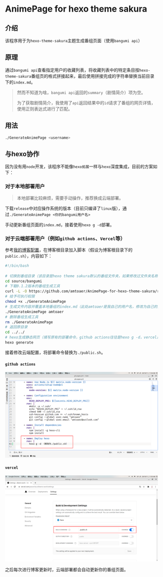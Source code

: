 # AnimePage for hexo theme sakura

## 介绍

该程序用于为`hexo-theme-sakura`主题生成番组页面（使用`bangumi api`）

## 原理

通过`bangumi api`查看指定用户的收藏列表，将收藏列表中的特定条目按`hexo-theme-sakura`番组页的格式拼接起来，最后使用拼接完成的字符串替换当前目录下的`index.md`。

> 然而不知道为啥，`bangumi api`返回的`summary`（剧情简介）项为空。
>
> 为了获取剧情简介，我使用了`api`返回结果中的`id`请求了番组的网页详情，使用正则表达式进行了匹配。

## 用法

```bash
./GenerateAnimePage <username>
```

## 与hexo协作

因为没有用`node`开发，该程序不能像`hexo拓展`一样与`hexo`深度集成，目前的方案如下：

### 对于本地部署用户

> 本地部署比较麻烦，需要手动操作，推荐换成云端部署。

下载`release`中对应操作系统的版本（目前只编译了`linux`版），通过`./GenerateAnimePage <你的bangumi用户名>`

手动更新番组页面的`index.md`，接着使用`hexo g -d`部署。

### 对于云端部署用户（例如`github actions`、`Vercel`等）

参考[我的博客配置](https://github.com/amtoaer/allwens.work)，在博客根目录加入脚本（假设为博客根目录下的`public.sh`），内容如下：

```bash
#!/bin/bash

# 切换到番组目录（该目录是hexo theme sakura默认的番组文件夹，如果修改过文件夹名称需要在此对应修改）
cd source/bangumi
# 下载0.1.2版本的番组生成工具
curl -L -O https://github.com/amtoaer/AnimePage-for-hexo-theme-sakura/releases/download/0.1.2/GenerateAnimePage
# 给予可执行权限
chmod +x ./GenerateAnimePage
# 生成文件内容并覆盖本地番组的index.md（此处amtoaer是我自己的用户名，修改为自己的）
./GenerateAnimePage amtoaer
# 删除番组生成工具
rm ./GenerateAnimePage 
# 返回原目录
cd ../../ 
# hexo生成静态网页（填写原有的部署命令，github actions往往是hexo g -d，vercel是hexo g）
hexo generate
```

接着修改云端配置，将部署命令替换为`./public.sh`。

#### `github actions`

![github actions](img/GithubActions.png)

#### `vercel`

![vercel](img/Vercel.png)

之后每次进行博客更新时，云端部署都会自动更新你的番组页面。

